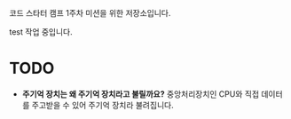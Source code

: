 코드 스타터 캠프 1주차 미션을 위한 저장소입니다.

test 작업 중입니다.

# TODO
+ **주기억 장치는 왜 주기억 장치라고 불릴까요?**
중앙처리장치인 CPU와 직접 데이터를 주고받을 수 있어 주기억 장치라 불려집니다.

